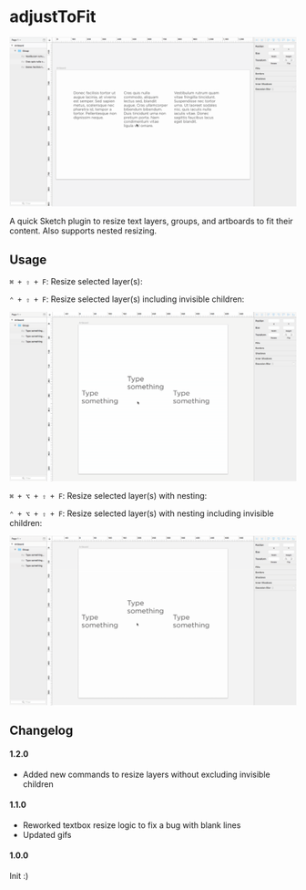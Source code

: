 # adjustToFit

![overview-gif](https://github.com/andyault/sketch-adjusttofit/blob/master/overview.gif)

A quick Sketch plugin to resize text layers, groups, and artboards to fit their content. Also supports nested resizing.

## Usage

`⌘ + ⇧ + F`: Resize selected layer(s):

`⌃ + ⇧ + F`: Resize selected layer(s) including invisible children:

![selected-gif](https://github.com/andyault/sketch-adjusttofit/blob/master/selected.gif)

`⌘ + ⌥ + ⇧ + F`: Resize selected layer(s) with nesting:

`⌃ + ⌥ + ⇧ + F`: Resize selected layer(s) with nesting including invisible children:

![nested-gif](https://github.com/andyault/sketch-adjusttofit/blob/master/nested.gif)

## Changelog

#### 1.2.0
* Added new commands to resize layers without excluding invisible children

#### 1.1.0
* Reworked textbox resize logic to fix a bug with blank lines
* Updated gifs

#### 1.0.0
Init :)